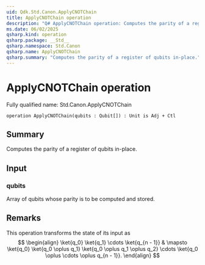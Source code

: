 ```yaml
---
uid: Qdk.Std.Canon.ApplyCNOTChain
title: ApplyCNOTChain operation
description: "Q# ApplyCNOTChain operation: Computes the parity of a register of qubits in-place."
ms.date: 06/02/2025
qsharp.kind: operation
qsharp.package: __Std__
qsharp.namespace: Std.Canon
qsharp.name: ApplyCNOTChain
qsharp.summary: "Computes the parity of a register of qubits in-place."
---
```


# ApplyCNOTChain operation

Fully qualified name: Std.Canon.ApplyCNOTChain

```qsharp
operation ApplyCNOTChain(qubits : Qubit[]) : Unit is Adj + Ctl
```

## Summary
Computes the parity of a register of qubits in-place.

## Input
### qubits
Array of qubits whose parity is to be computed and stored.

## Remarks
This operation transforms the state of its input as
$$
\begin{align}
    \ket{q_0} \ket{q_1} \cdots \ket{q_{n - 1}} & \mapsto
    \ket{q_0} \ket{q_0 \oplus q_1} \ket{q_0 \oplus q_1 \oplus q_2} \cdots
        \ket{q_0 \oplus \cdots \oplus q_{n - 1}}.
\end{align}
$$

